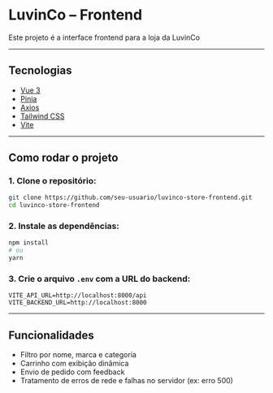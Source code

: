 # LuvinCo – Frontend

Este projeto é a interface frontend para a loja da LuvinCo

---

## Tecnologias

- [Vue 3](https://vuejs.org/)
- [Pinia](https://pinia.vuejs.org/)
- [Axios](https://axios-http.com/)
- [Tailwind CSS](https://tailwindcss.com/)
- [Vite](https://vitejs.dev/)

---

## Como rodar o projeto

### 1. Clone o repositório:

```bash
git clone https://github.com/seu-usuario/luvinco-store-frontend.git
cd luvinco-store-frontend
```

### 2. Instale as dependências:

```bash
npm install
# ou
yarn
```

### 3. Crie o arquivo `.env` com a URL do backend:

```env
VITE_API_URL=http://localhost:8000/api
VITE_BACKEND_URL=http://localhost:8000
```

---

## Funcionalidades

- Filtro por nome, marca e categoria
- Carrinho com exibição dinâmica
- Envio de pedido com feedback
- Tratamento de erros de rede e falhas no servidor (ex: erro 500)